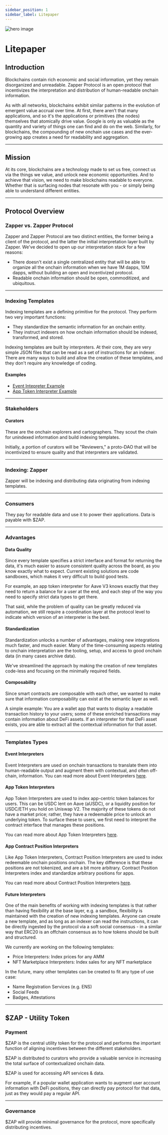 ```yaml
---
sidebar_position: 1
sidebar_label: Litepaper
---
```


![hero image](/img/assets/Litepaper_hero.png)

# Litepaper

## Introduction

Blockchains contain rich economic and social information, yet they remain disorganized and unreadable. Zapper Protocol is an open protocol that incentivizes the interpretation and distribution of human-readable onchain information.

As with all networks, blockchains exhibit similar patterns in the evolution of emergent value accrual over time. At first, there aren’t that many applications, and so it's the applications or primitives (the nodes) themselves that atomically drive value. Google is only as valuable as the quantity and variety of things one can find and do on the web. Similarly, for blockchains, the compounding of new onchain use cases and the ever-growing app creates a need for readability and aggregation.

---

## Mission

At its core, blockchains are a technology made to set us free, connect us via the things we value, and unlock new economic opportunities. And to achieve that vision, we need to make blockchains readable to everyone. Whether that is surfacing nodes that resonate with you - or simply being able to understand different entities.

---

## Protocol Overview

### Zapper vs. Zapper Protocol

Zapper and Zapper Protocol are two distinct entities, the former being a client of the protocol, and the latter the initial interpretation layer built by Zapper. We've decided to open up our interpretation stack for a few reasons:

- There doesn't exist a single centralized entity that will be able to organize all the onchain information when we have 1M dapps, 10M dapps, without building an open and incentivized protocol.
- Readable onchain information should be open, commoditized, and ubiquitous.

---

### Indexing Templates

Indexing templates are a defining primitive for the protocol. They perform two very important functions:

- They standardize the semantic information for an onchain entity.
- They instruct indexers on how onchain information should be indexed, transformed, and stored.

Indexing templates are built by interpreters. At their core, they are very simple JSON files that can be read as a set of instructions for an indexer. There are many ways to build and allow the creation of these templates, and they don't require any knowledge of coding.

#### Examples

- [Event Intepreter Example](/docs/interpretation/event-interpretation/overview#example)
- [App Token Interpreter Example](/docs/interpretation/overview#example)

---

### Stakeholders

#### Curators

These are the onchain explorers and cartographers. They scout the chain for unindexed information and build indexing templates.

Initially, a portion of curators will be "Reviewers," a proto-DAO that will be incentivized to ensure quality and that interpreters are validated.

---

### Indexing: Zapper

Zapper will be indexing and distributing data originating from indexing templates.

---

### Consumers

They pay for readable data and use it to power their applications. Data is payable with $ZAP.

---

### Advantages

#### Data Quality

Since every template specifies a strict interface and format for returning the data, it's much easier to assure consistent quality across the board, as you know exactly what to expect. Current existing solutions are code sandboxes, which makes it very difficult to build good tests.

For example, an app token interpreter for Aave V3 knows exactly that they need to return a balance for a user at the end, and each step of the way you need to specify strict data types to get there.

That said, while the problem of quality can be greatly reduced via automation, we still require a coordination layer at the protocol level to indicate which version of an interpreter is the best.

#### Standardization

Standardization unlocks a number of advantages, making new integrations much faster, and much easier. Many of the time-consuming aspects relating to onchain interpretation are the tooling, setup, and access to good onchain data (in many cases archive data).

We've streamlined the approach by making the creation of new templates code-less and focusing on the minimally required fields.

#### Composability

Since smart contracts are composable with each other, we wanted to make sure that information composability can exist at the semantic layer as well.

A simple example:
You are a wallet app that wants to display a readable transaction history to your users; some of these enriched transactions may contain information about DeFi assets. If an interpreter for that DeFi asset exists, you are able to extract all the contextual information for that asset.

---

### Templates Types

#### Event Interpreters

Event Interpreters are used on onchain transactions to translate them into human-readable output and augment them with contextual, and often off-chain, information. You can read more about Event Interpreters [here](docs/interpretation/event-interpretation/overview).

#### App Token Interpreters

App Token Interpreters are used to index app-centric token balances for users. This can be USDC lent on Aave (aUSDC), or a liquidity position for USDC/ETH you hold on Uniswap V2. The majority of these tokens do not have a market price; rather, they have a redeemable price to unlock an underlying token. To surface these to users, we first need to interpret the contract interface that manages these positions.

You can read more about App Token Interpreters [here](docs/interpretation/app-token-interpretation/overview).

#### App Contract Position Interpreters

Like App Token Interpreters, Contract Position Interpreters are used to index redeemable onchain positions onchain. The key difference is that these positions are not tokenized, and are a bit more arbitrary. Contract Position Interpreters index and standardize arbitrary positions for apps.

You can read more about Contract Position Interpreters [here](docs/interpretation/contract-position-interpretation/overview).

#### Future Interpreters

One of the main benefits of working with indexing templates is that rather than having flexibility at the base layer, e.g. a sandbox, flexibility is maintained with the creation of new indexing templates. Anyone can create a new template, and as long as an indexer can read the instructions, it can be directly ingested by the protocol via a soft social consensus - in a similar way that ERC20 is an offchain consensus as to how tokens should be built and structured.

We currently are working on the following templates:

- Price Interpreters: Index prices for any AMM
- NFT Marketplace Interpreters: Index sales for any NFT marketplace

In the future, many other templates can be created to fit any type of use case:

- Name Registration Services (e.g. ENS)
- Social Feeds
- Badges, Attestations

---

## $ZAP - Utility Token

### Payment

$ZAP is the central utility token for the protocol and performs the important function of aligning incentives between the different stakeholders.

$ZAP is distributed to curators who provide a valuable service in increasing the total surface of contextualized onchain data.

$ZAP is used for accessing API services & data.

For example, if a popular wallet application wants to augment user account information with DeFi positions, they can directly pay protocol for that data, just as they would pay a regular API.

---

### Governance

$ZAP will provide minimal governance for the protocol, more specifically distributing incentives.
